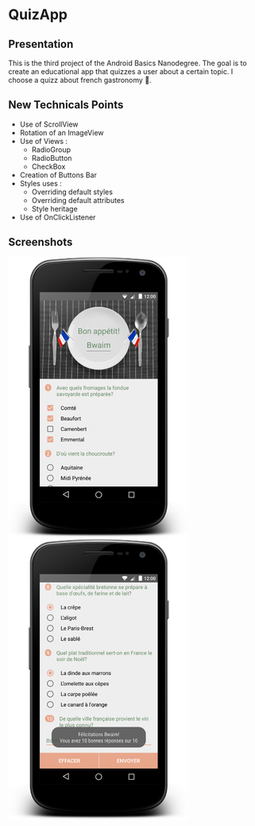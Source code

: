 # QuizApp
## Presentation
This is the third project of the Android Basics Nanodegree.
The goal is to create an educational app that quizzes a user about a certain topic.
I choose a quizz about french gastronomy :bread:.

## New Technicals Points
* Use of ScrollView
* Rotation of an ImageView
* Use of Views :
  * RadioGroup
  * RadioButton
  * CheckBox
* Creation of Buttons Bar
* Styles uses :
  * Overriding default styles
  * Overriding default attributes
  * Style heritage
 * Use of OnClickListener

## Screenshots
<img src="/images/screenshot1.png" width="363" height="564"><img src="/images/screenshot2.png" width="363" height="564">
